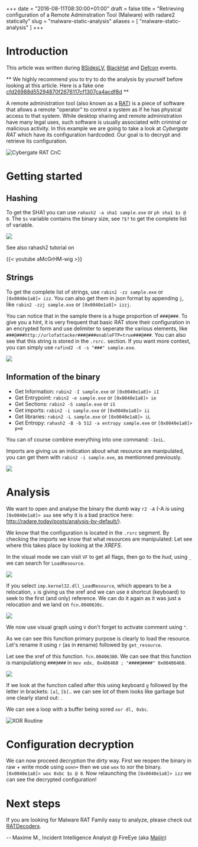 +++ 
date = "2016-08-11T08:30:00+01:00" 
draft = false 
title = "Retrieving configuration of a Remote Adminstration Tool (Malware) with radare2 statically" 
slug = "malware-static-analysis" 
aliases = [ "malware-static-analysis" ] 
+++

# Introduction

This article was written during [BSidesLV](https://www.bsideslv.org), [BlackHat](https://www.blackhat.com/) and [Defcon](https://www.defcon.org/) events.

** We highly recommend you to try to do the analysis by yourself before looking at this article. Here is a fake one [cfd26988d55294870f2676117cf1307ca4acdf8d](https://virustotal.com/en/file/f15985a91b12e015812f7f960eb0abe03d0cd401f54d0088f75cb087776a297c/analysis/) **

A remote administration tool (also known as a [RAT]( https://en.wikipedia.org/wiki/Remote_administration_software )) is a piece of software that allows a remote "operator" to control a system as if he has physical access to that system. While desktop sharing and remote administration have many legal uses, such software is usually associated with criminal or malicious activity. In this example we are going to take a look at *Cybergate RAT* which have its configuration hardcoded. Our goal is to decrypt and retrieve its configuration.

![Cybergate RAT CnC](https://i.imgur.com/q2kML7b.png)

# Getting started

## Hashing

To get the SHA1 you can use `rahash2 -a sha1 sample.exe` or `ph sha1 $s @ 0`. The `$s` variable contains the binary size, see `?$?` to get the complete list of variable.

![](https://i.imgur.com/jJB55rE.png)

See also rahash2 tutorial on

{{< youtube aMcGrHM-wig >}}

## Strings

To get the complete list of strings, use
`rabin2 -zz sample.exe` or `[0x0040e1a8]> izz`. 
You can also get them in json format by appending `j`, like `rabin2 -zzj sample.exe` or `[0x0040e1a8]> izzj`.

You can notice that in the sample there is a huge proportion of `###@###`. To give you a hint, it is very frequent that basic RAT store their configuration in an encrypted form and use delimiter to seperate the various elements, like `###@###http://urlofattacker###@###enableFTP=true###@###`. You can also see that this string is stored in the `.rsrc.` section. If you want more context, you can simply use `rafind2 -X -s "###" sample.exe`.

![](https://i.imgur.com/FcQR7hS.png)

## Information of the binary

- Get Information: `rabin2 -I sample.exe` or `[0x0040e1a8]> iI`
- Get Entrypoint: `rabin2 -e sample.exe` or `[0x0040e1a8]> ie`
- Get Sections: `rabin2 -S sample.exe` or `iS`
- Get imports: `rabin2 -i sample.exe` or `[0x0040e1a8]> ii`
- Get libraries: `rabin2 -L sample.exe` or `[0x0040e1a8]> iL`
- Get Entropy: `rahash2 -B -b 512 -a entropy sample.exe` or `[0x0040e1a8]> p=e`

You can of course combine everything into one command: `-IeiL`.


Imports are giving us an indication about what resource are manipulated, you can get them with `rabin2 -i sample.exe`, as mentionned previously.

![](https://i.imgur.com/0ZQqv4j.png)

# Analysis

We want to open and analyse the binary the dumb way `r2 -A` (-A is using `[0x0040e1a8]> aaa` see why it is a bad practice here: http://radare.today/posts/analysis-by-default/). 

We know that the configuration is located in the `.rsrc` segment. By checking the imports we know that what resources are manipulated: Let see where this takes place by looking at the *XREFS*.

In the visual mode we can visit `VF` to get all flags, then go to the *hud*, using `_` we can search for `LoadResource`.

![](https://i.imgur.com/9jW0kdm.png)

If you select `imp.kernel32.dll_LoadResource`, which appears to be a relocation, `x` is giving us the xref and we can use `0` shortcut (keyboard) to seek to the first (and only) reference. We can do it again as it was just a relocation and we land on `fcn.0040630c`. 

![](https://i.imgur.com/gCPavif.png)

We now use visual graph using `V` don't forget to activate comment using `"`.

As we can see this function primary purpose is clearly to load the resource. Let's rename it using `r` (as in **r**ename) followed by `get_resource`.

Let see the xref of this function. `fcn.00406380`. We can see that this function is manipulationg `###@###` in `mov edx, 0x406460 ; "####@####" 0x00406460`.

![](https://i.imgur.com/KQfGEZ8.png)

If we look at the function called after this using keyboard `g` followed by the letter in brackets: `[a]`, `[b]`.. we can see lot of them looks like garbage but one clearly stand out: .

We can see a loop with a buffer being xored `xor dl, 0xbc`.

![XOR Routine](https://i.imgur.com/NRomw6D.png)

# Configuration decryption

We can now proceed decryption the dirty way. First we reopen the binary in raw + write mode using `oonn+` then we use `wox` to xor the binary. `[0x0040e1a8]> wox 0xbc $s @ 0`. Now relaunching the `[0x0040e1a8]> izz` we can see the decrypted configuration!

# Next steps

If you are looking for Malware RAT Family easy to analyze, please check out [RATDecoders](https://github.com/kevthehermit/RATDecoders).


-- Maxime M., Incident Intelligence Analyst @ FireEye (aka [Maijin](https://twitter.com/Maijin212))
